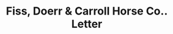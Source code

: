 ---
doi: 10.7916/D8RJ5WM3
date_other: '1900'
date_other_textual: 1900-1909
form: correspondence
genre:
- Letters (correspondence)
name:
- Fiss, Doerr & Carroll Horse Co.
object_in_context_url: https://biggert.cul.columbia.edu/items/view/ave_biggert_00996
subject_hierarchical_geographic:
- New York, New York, United States
subject_name:
- Fiss, Doerr & Carroll Horse Co.
title: Fiss, Doerr & Carroll Horse Co.. Letter
sort_title: Fiss, Doerr & Carroll Horse Co.. Letter
call_number: ave_biggert_00996
coordinates:
- 40.71277777777778,-74.00583333333333
pid: ave_biggert_00996
identifiers: ave_biggert_00996
permalink: /biggert/ave_biggert_00996/
layout: iiif-image-page
---